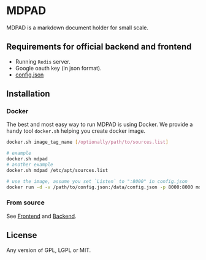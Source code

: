 # MDPAD

MDPAD is a markdown document holder for small scale.

## Requirements for official backend and frontend

- Running `Redis` server.
- Google oauth key (in json format).
- [config.json](https://github.com/Patrolavia/darius/blob/master/config.example.json)

## Installation

### Docker

The best and most easy way to run MDPAD is using Docker. We provide a handy tool `docker.sh` helping you create docker image.

```sh
docker.sh image_tag_name [/optionally/path/to/sources.list]

# example
docker.sh mdpad
# another example
docker.sh mdpad /etc/apt/sources.list

# use the image, assume you set `Listen` to ":8000" in config.json
docker run -d -v /path/to/config.json:/data/config.json -p 8000:8000 mdpad
```

### From source

See [Frontend](https://github.com/Patrolavia/oscar) and [Backend](https://github.com/Patrolavia/darius).

## License

Any version of GPL, LGPL or MIT.
